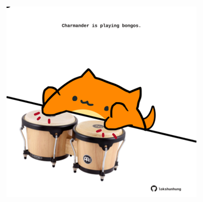 <!-- built at 02/06/2023, 10:00:52 UTC -->
<p align="center">
  <img width="500" height="500" src="./ReadmeImage.svg">
</p>
